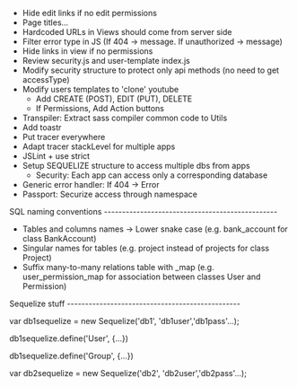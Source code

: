 - Hide edit links if no edit permissions
- Page titles...
- Hardcoded URLs in Views should come from server side
- Filter error type in JS (If 404 -> message. If unauthorized -> message)
- Hide links in view if no permissions
- Review security.js and user-template index.js
- Modify security structure to protect only api methods (no need to get accessType)
- Modify users templates to 'clone' youtube
	- Add CREATE (POST), EDIT (PUT), DELETE
	- If Permissions, Add Action buttons
- Transpiler: Extract sass compiler common code to Utils
- Add toastr
- Put tracer everywhere
- Adapt tracer stackLevel for multiple apps
- JSLint + use strict
- Setup SEQUELIZE structure to access multiple dbs from apps
	- Security: Each app can access only a corresponding database
- Generic error handler: If 404 -> Error
- Passport: Securize access through namespace

SQL naming conventions ------------------------------------------------

- Tables and columns names -> Lower snake case (e.g. bank_account for class BankAccount)
- Singular names for tables (e.g. project instead of projects for class Project)
- Suffix many-to-many relations table with _map (e.g. user_permission_map for association between classes User and Permission)

Sequelize stuff ------------------------------------------------

var db1sequelize = new Sequelize('db1', 'db1user','db1pass'...);

db1sequelize.define('User', {...})

db1sequelize.define('Group', {...})

var db2sequelize = new Sequelize('db2', 'db2user','db2pass'...);
